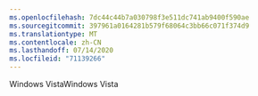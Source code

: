 ```yaml
---
ms.openlocfilehash: 7dc44c44b7a030798f3e511dc741ab9400f590ae
ms.sourcegitcommit: 397961a0164281b579f68064c3bb66c071f374d9
ms.translationtype: MT
ms.contentlocale: zh-CN
ms.lasthandoff: 07/14/2020
ms.locfileid: "71139266"
---
```

<span data-ttu-id="c963a-101">Windows Vista</span><span class="sxs-lookup"><span data-stu-id="c963a-101">Windows Vista</span></span>